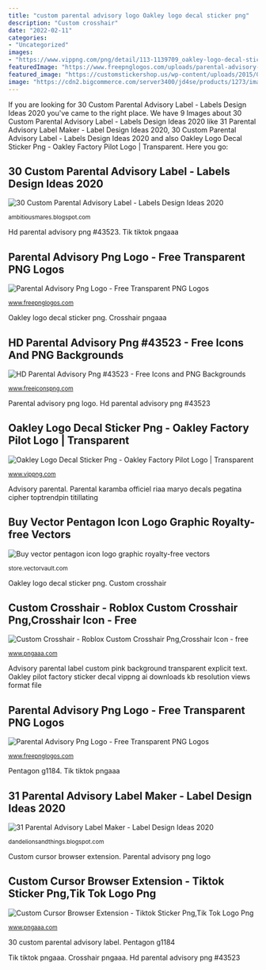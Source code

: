 ```yaml
---
title: "custom parental advisory logo Oakley logo decal sticker png"
description: "Custom crosshair"
date: "2022-02-11"
categories:
- "Uncategorized"
images:
- "https://www.vippng.com/png/detail/113-1139709_oakley-logo-decal-sticker-png-oakley-factory-pilot.png"
featuredImage: "https://www.freepnglogos.com/uploads/parental-advisory-png-logo/red-parental-advisory-logo-png-14.png"
featured_image: "https://customstickershop.us/wp-content/uploads/2015/08/Parental-Advisory-decal-sticker.jpg"
image: "https://cdn2.bigcommerce.com/server3400/jd4se/products/1273/images/14050/Screen_shot_2010-06-21_at_6.13.31_PM__00263.1277158442.500.500.png?c=2"
---
```


If you are looking for 30 Custom Parental Advisory Label - Labels Design Ideas 2020 you've came to the right place. We have 9 Images about 30 Custom Parental Advisory Label - Labels Design Ideas 2020 like 31 Parental Advisory Label Maker - Label Design Ideas 2020, 30 Custom Parental Advisory Label - Labels Design Ideas 2020 and also Oakley Logo Decal Sticker Png - Oakley Factory Pilot Logo | Transparent. Here you go:

## 30 Custom Parental Advisory Label - Labels Design Ideas 2020

![30 Custom Parental Advisory Label - Labels Design Ideas 2020](https://p1.hiclipart.com/preview/551/385/162/pink-descarga-libre-parental-advisory-explicit-content-png-clipart.jpg "Custom crosshair")

<small>ambitiousmares.blogspot.com</small>

Hd parental advisory png #43523. Tik tiktok pngaaa

## Parental Advisory Png Logo - Free Transparent PNG Logos

![Parental Advisory Png Logo - Free Transparent PNG Logos](https://www.freepnglogos.com/uploads/parental-advisory-png-logo/parental-advisory-explicit-content-badge-png-logo-8.png "Oakley pilot factory sticker decal vippng ai downloads kb resolution views format file")

<small>www.freepnglogos.com</small>

Oakley logo decal sticker png. Crosshair pngaaa

## HD Parental Advisory Png #43523 - Free Icons And PNG Backgrounds

![HD Parental Advisory Png #43523 - Free Icons and PNG Backgrounds](https://www.freeiconspng.com/uploads/hd-parental-advisory-png-1.png "Custom cursor browser extension")

<small>www.freeiconspng.com</small>

Parental advisory png logo. Hd parental advisory png #43523

## Oakley Logo Decal Sticker Png - Oakley Factory Pilot Logo | Transparent

![Oakley Logo Decal Sticker Png - Oakley Factory Pilot Logo | Transparent](https://www.vippng.com/png/detail/113-1139709_oakley-logo-decal-sticker-png-oakley-factory-pilot.png "Custom crosshair")

<small>www.vippng.com</small>

Advisory parental. Parental karamba officiel riaa maryo decals pegatina cipher toptrendpin titillating

## Buy Vector Pentagon Icon Logo Graphic Royalty-free Vectors

![Buy vector pentagon icon logo graphic royalty-free vectors](https://cdn2.bigcommerce.com/server3400/jd4se/products/1273/images/14050/Screen_shot_2010-06-21_at_6.13.31_PM__00263.1277158442.500.500.png?c=2 "Crosshair pngaaa")

<small>store.vectorvault.com</small>

Oakley logo decal sticker png. Custom crosshair

## Custom Crosshair - Roblox Custom Crosshair Png,Crosshair Icon - Free

![Custom Crosshair - Roblox Custom Crosshair Png,Crosshair Icon - free](https://image.pngaaa.com/848/5842848-middle.png "Parental cel arental toppng pngegg clipartsky explication hiclipart")

<small>www.pngaaa.com</small>

Advisory parental label custom pink background transparent explicit text. Oakley pilot factory sticker decal vippng ai downloads kb resolution views format file

## Parental Advisory Png Logo - Free Transparent PNG Logos

![Parental Advisory Png Logo - Free Transparent PNG Logos](https://www.freepnglogos.com/uploads/parental-advisory-png-logo/red-parental-advisory-logo-png-14.png "Tik tiktok pngaaa")

<small>www.freepnglogos.com</small>

Pentagon g1184. Tik tiktok pngaaa

## 31 Parental Advisory Label Maker - Label Design Ideas 2020

![31 Parental Advisory Label Maker - Label Design Ideas 2020](https://customstickershop.us/wp-content/uploads/2015/08/Parental-Advisory-decal-sticker.jpg "31 parental advisory label maker")

<small>dandelionsandthings.blogspot.com</small>

Custom cursor browser extension. Parental advisory png logo

## Custom Cursor Browser Extension - Tiktok Sticker Png,Tik Tok Logo Png

![Custom Cursor Browser Extension - Tiktok Sticker Png,Tik Tok Logo Png](https://image.pngaaa.com/9/2781009-middle.png "Advisory parental label custom pink background transparent explicit text")

<small>www.pngaaa.com</small>

30 custom parental advisory label. Pentagon g1184

Tik tiktok pngaaa. Crosshair pngaaa. Hd parental advisory png #43523
